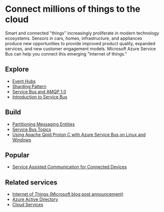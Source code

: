 <properties 
	pageTitle="Connect Millions of Things to the Cloud" 
	description="Learn how to connect millions of things to the cloud using Microsoft Azure." 
	services="service-bus,event-hubs" 
	documentationCenter=".net" 
	authors="sethmanheim" 
	manager="timlt" 
	editor=""/>

<tags 
	ms.service="service-bus" 
	ms.workload="tbd" 
	ms.tgt_pltfrm="na" 
	ms.devlang="multiple" 
	ms.topic="article" 
	ms.date="03/18/2015" 
	ms.author="sethm"/>

# Connect millions of things to the cloud
 
Smart and connected "things" increasingly proliferate in modern technology ecosystems. Sensors in cars, homes, infrastructure, and appliances produce new opportunities to provide improved product quality, expanded services, and new customer engagement models. Microsoft Azure Service Bus can help you connect this emerging "Internet of things."

## Explore
- [Event Hubs](http://msdn.microsoft.com/library/dn789973.aspx)
- [Sharding Pattern](http://msdn.microsoft.com/library/dn589797.aspx)
- [Service Bus and AMQP 1.0](http://msdn.microsoft.com/library/jj841071.aspx)
- [Introduction to Service Bus](http://azure.microsoft.com/documentation/services/service-bus/)
 
## Build
- [Partitioning Messaging Entities](http://msdn.microsoft.com/library/dn520246.aspx)
- [Service Bus Topics](service-bus-dotnet-how-to-use-topics-subscriptions.md)
- [Using Apache Qpid Proton C with Azure Service Bus on Linux and Windows](http://msdn.microsoft.com/library/dn235560.aspx) 
 
## Popular
- [Service Assisted Communication for Connected Devices](http://blogs.msdn.com/b/clemensv/archive/2014/02/10/service-assisted-communication-for-connected-devices.aspx)

## Related services
- [Internet of Things (Microsoft blog post announcement)](http://blogs.microsoft.com/iot/2015/03/16/microsoft-announces-azure-iot-suite)
- [Azure Active Directory](http://azure.microsoft.com/documentation/services/active-directory/)
- [Cloud Services](http://azure.microsoft.com/documentation/services/cloud-services/) 
